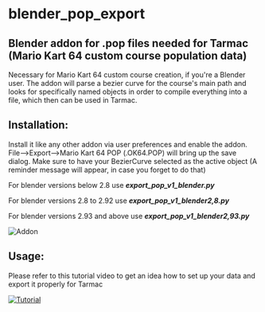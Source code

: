 # blender_pop_export
## Blender addon for .pop files needed for Tarmac (Mario Kart 64 custom course population data)

Necessary for Mario Kart 64 custom course creation, if you're a Blender user.
The addon will parse a bezier curve for the course's main path and looks for specifically named objects in order to compile everything into a file, which then can be used in Tarmac.



## Installation:

Install it like any other addon via user preferences and enable the addon.
File-->Export-->Mario Kart 64 POP (.OK64.POP) will bring up the save dialog.
Make sure to have your BezierCurve selected as the active object (A reminder message will appear, in case you forget to do that)

For blender versions below 2.8 use **_export_pop_v1_blender.py_**

For blender versions 2.8 to 2.92 use **_export_pop_v1_blender2,8.py_**

For blender versions 2.93 and above use **_export_pop_v1_blender2,93.py_**


![Addon](https://i.imgur.com/wb9fKMQ.png)

## Usage:

Please refer to this tutorial video to get an idea how to set up your data and export it properly for Tarmac

[![Tutorial](https://i.imgur.com/BQhocIO.png)](https://www.youtube.com/watch?v=2u1L_epK7mg "(Tutorial) MK64 Custom Course Creation - Blender 2.79 [Stream]")
